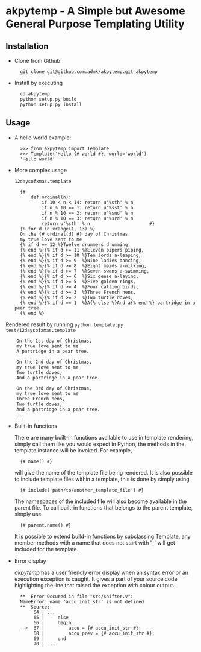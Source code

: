 akpytemp - A Simple but Awesome General Purpose Templating Utility
==================================================================

Installation
------------
* Clone from Github

        git clone git@github.com:admk/akpytemp.git akpytemp

* Install by executing

        cd akpytemp
        python setup.py build
        python setup.py install

Usage
-----
* A hello world example:

        >>> from akpytemp import Template
        >>> Template('Hello {# world #}, world='world')
        'Hello world'

* More complex usage

    <code>12daysofxmas.template</code>

        {#
            def ordinal(n):
                if 10 < n < 14: return u'%sth' % n
                if n % 10 == 1: return u'%sst' % n
                if n % 10 == 2: return u'%snd' % n
                if n % 10 == 3: return u'%srd' % n
                return u'%sth' % n                      #}
        {% for d in xrange(1, 13) %}
        On the {# ordinal(d) #} day of Christmas,
        my true love sent to me
        {% if d == 12 %}Twelve drummers drumming,
        {% end %}{% if d >= 11 %}Eleven pipers piping,
        {% end %}{% if d >= 10 %}Ten lords a-leaping,
        {% end %}{% if d >= 9  %}Nine ladies dancing,
        {% end %}{% if d >= 8  %}Eight maids a-milking,
        {% end %}{% if d >= 7  %}Seven swans a-swimming,
        {% end %}{% if d >= 6  %}Six geese a-laying,
        {% end %}{% if d >= 5  %}Five golden rings,
        {% end %}{% if d >= 4  %}Four calling birds,
        {% end %}{% if d >= 3  %}Three French hens,
        {% end %}{% if d >= 2  %}Two turtle doves,
        {% end %}{% if d == 1  %}A{% else %}And a{% end %} partridge in a pear tree.
        {% end %}    

Rendered result by running <code>python template.py test/12daysofxmas.template</code>

        On the 1st day of Christmas,
        my true love sent to me
        A partridge in a pear tree.

        On the 2nd day of Christmas,
        my true love sent to me
        Two turtle doves,
        And a partridge in a pear tree.

        On the 3rd day of Christmas,
        my true love sent to me
        Three French hens,
        Two turtle doves,
        And a partridge in a pear tree.
        ...

* Built-in functions

    There are many built-in functions available to use in template rendering,
    simply call them like you would expect in Python, the methods in the
    template instance will be invoked. For example,

        {# name() #}

    will give the name of the template file being rendered.
    It is also possible to include template files within a template, this is
    done by simply using

        {# include('path/to/another_template_file') #}

    The namespaces of the included file will also become available in the
    parent file.
    To call built-in functions that belongs to the parent template, simply use

        {# parent.name() #}

    It is possible to extend build-in functions by subclassing Template, any
    member methods with a name that does not start with '_' will get included
    for the template.

* Error display

    *akpytemp* has a user friendly error display when an syntax error or an
    execution exception is caught. It gives a part of your source code
    highlighting the line that raised the exception with colour output.

        **  Error Occured in file "src/shifter.v":
        NameError: name 'accu_init_str' is not defined
        **  Source:
             64 | ...
             65 |     else
             66 |     begin
        -->  67 |         accu = {# accu_init_str #};
             68 |         accu_prev = {# accu_init_str #};
             69 |     end
             70 | ...

